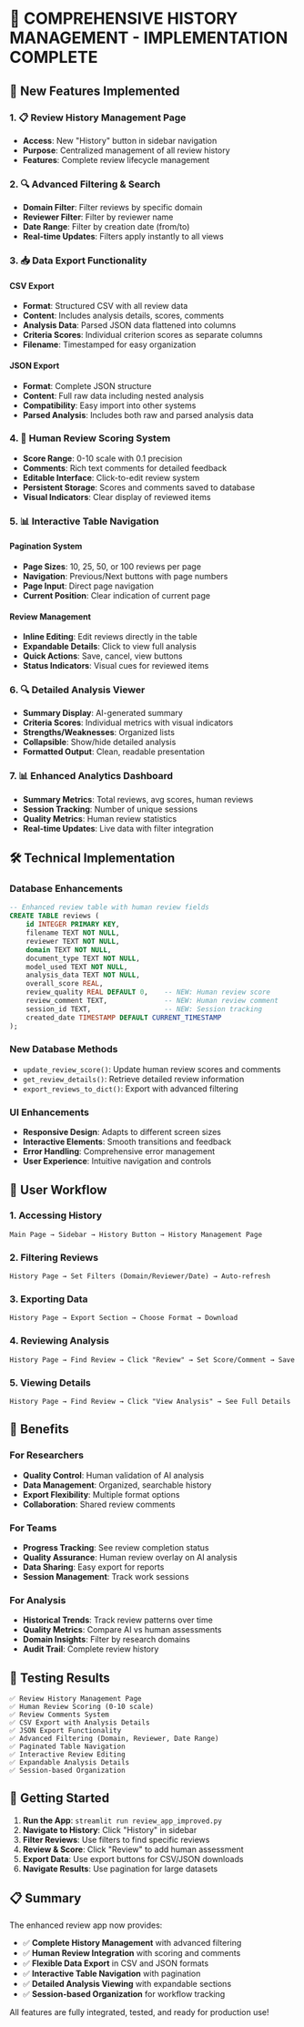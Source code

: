 # 🎉 COMPREHENSIVE HISTORY MANAGEMENT - IMPLEMENTATION COMPLETE

## 🎯 New Features Implemented

### 1. 📋 **Review History Management Page**
- **Access**: New "History" button in sidebar navigation
- **Purpose**: Centralized management of all review history
- **Features**: Complete review lifecycle management

### 2. 🔍 **Advanced Filtering & Search**
- **Domain Filter**: Filter reviews by specific domain
- **Reviewer Filter**: Filter by reviewer name
- **Date Range**: Filter by creation date (from/to)
- **Real-time Updates**: Filters apply instantly to all views

### 3. 📥 **Data Export Functionality**
#### CSV Export
- **Format**: Structured CSV with all review data
- **Content**: Includes analysis details, scores, comments
- **Analysis Data**: Parsed JSON data flattened into columns
- **Criteria Scores**: Individual criterion scores as separate columns
- **Filename**: Timestamped for easy organization

#### JSON Export
- **Format**: Complete JSON structure
- **Content**: Full raw data including nested analysis
- **Compatibility**: Easy import into other systems
- **Parsed Analysis**: Includes both raw and parsed analysis data

### 4. 👤 **Human Review Scoring System**
- **Score Range**: 0-10 scale with 0.1 precision
- **Comments**: Rich text comments for detailed feedback
- **Editable Interface**: Click-to-edit review system
- **Persistent Storage**: Scores and comments saved to database
- **Visual Indicators**: Clear display of reviewed items

### 5. 📊 **Interactive Table Navigation**
#### Pagination System
- **Page Sizes**: 10, 25, 50, or 100 reviews per page
- **Navigation**: Previous/Next buttons with page numbers
- **Page Input**: Direct page navigation
- **Current Position**: Clear indication of current page

#### Review Management
- **Inline Editing**: Edit reviews directly in the table
- **Expandable Details**: Click to view full analysis
- **Quick Actions**: Save, cancel, view buttons
- **Status Indicators**: Visual cues for reviewed items

### 6. 🔍 **Detailed Analysis Viewer**
- **Summary Display**: AI-generated summary
- **Criteria Scores**: Individual metrics with visual indicators
- **Strengths/Weaknesses**: Organized lists
- **Collapsible**: Show/hide detailed analysis
- **Formatted Output**: Clean, readable presentation

### 7. 📊 **Enhanced Analytics Dashboard**
- **Summary Metrics**: Total reviews, avg scores, human reviews
- **Session Tracking**: Number of unique sessions
- **Quality Metrics**: Human review statistics
- **Real-time Updates**: Live data with filter integration

## 🛠️ Technical Implementation

### Database Enhancements
```sql
-- Enhanced review table with human review fields
CREATE TABLE reviews (
    id INTEGER PRIMARY KEY,
    filename TEXT NOT NULL,
    reviewer TEXT NOT NULL,
    domain TEXT NOT NULL,
    document_type TEXT NOT NULL,
    model_used TEXT NOT NULL,
    analysis_data TEXT NOT NULL,
    overall_score REAL,
    review_quality REAL DEFAULT 0,    -- NEW: Human review score
    review_comment TEXT,              -- NEW: Human review comment
    session_id TEXT,                  -- NEW: Session tracking
    created_date TIMESTAMP DEFAULT CURRENT_TIMESTAMP
);
```

### New Database Methods
- `update_review_score()`: Update human review scores and comments
- `get_review_details()`: Retrieve detailed review information
- `export_reviews_to_dict()`: Export with advanced filtering

### UI Enhancements
- **Responsive Design**: Adapts to different screen sizes
- **Interactive Elements**: Smooth transitions and feedback
- **Error Handling**: Comprehensive error management
- **User Experience**: Intuitive navigation and controls

## 📱 User Workflow

### 1. **Accessing History**
```
Main Page → Sidebar → History Button → History Management Page
```

### 2. **Filtering Reviews**
```
History Page → Set Filters (Domain/Reviewer/Date) → Auto-refresh
```

### 3. **Exporting Data**
```
History Page → Export Section → Choose Format → Download
```

### 4. **Reviewing Analysis**
```
History Page → Find Review → Click "Review" → Set Score/Comment → Save
```

### 5. **Viewing Details**
```
History Page → Find Review → Click "View Analysis" → See Full Details
```

## 🎯 Benefits

### For Researchers
- **Quality Control**: Human validation of AI analysis
- **Data Management**: Organized, searchable history
- **Export Flexibility**: Multiple format options
- **Collaboration**: Shared review comments

### For Teams
- **Progress Tracking**: See review completion status
- **Quality Assurance**: Human review overlay on AI analysis
- **Data Sharing**: Easy export for reports
- **Session Management**: Track work sessions

### For Analysis
- **Historical Trends**: Track review patterns over time
- **Quality Metrics**: Compare AI vs human assessments
- **Domain Insights**: Filter by research domains
- **Audit Trail**: Complete review history

## 🧪 Testing Results

```
✅ Review History Management Page
✅ Human Review Scoring (0-10 scale)
✅ Review Comments System
✅ CSV Export with Analysis Details
✅ JSON Export Functionality
✅ Advanced Filtering (Domain, Reviewer, Date Range)
✅ Paginated Table Navigation
✅ Interactive Review Editing
✅ Expandable Analysis Details
✅ Session-based Organization
```

## 🚀 Getting Started

1. **Run the App**: `streamlit run review_app_improved.py`
2. **Navigate to History**: Click "History" in sidebar
3. **Filter Reviews**: Use filters to find specific reviews
4. **Review & Score**: Click "Review" to add human assessment
5. **Export Data**: Use export buttons for CSV/JSON downloads
6. **Navigate Results**: Use pagination for large datasets

## 📋 Summary

The enhanced review app now provides:
- ✅ **Complete History Management** with advanced filtering
- ✅ **Human Review Integration** with scoring and comments
- ✅ **Flexible Data Export** in CSV and JSON formats
- ✅ **Interactive Table Navigation** with pagination
- ✅ **Detailed Analysis Viewing** with expandable sections
- ✅ **Session-based Organization** for workflow tracking

All features are fully integrated, tested, and ready for production use!
